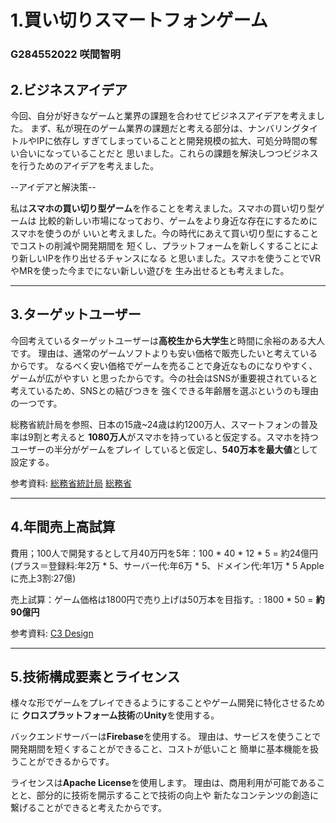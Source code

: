 # 1.買い切りスマートフォンゲーム

### G284552022 咲間智明

## 2.ビジネスアイデア

今回、自分が好きなゲームと業界の課題を合わせてビジネスアイデアを考えました。
まず、私が現在のゲーム業界の課題だと考える部分は、ナンバリングタイトルやIPに依存し
すぎてしまっていることと開発規模の拡大、可処分時間の奪い合いになっていることだと
思いました。これらの課題を解決しつつビジネスを行うためのアイデアを考えました。
  
--アイデアと解決策--

私は**スマホの買い切り型ゲーム**を作ることを考えました。スマホの買い切り型ゲームは
比較的新しい市場になっており、ゲームをより身近な存在にするためにスマホを使うのが
いいと考えました。今の時代にあえて買い切り型にすることでコストの削減や開発期間を
短くし、プラットフォームを新しくすることにより新しいIPを作り出せるチャンスになる
と思いました。スマホを使うことでVRやMRを使った今までにない新しい遊びを
生み出せるとも考えました。
***

## 3.ターゲットユーザー

今回考えているターゲットユーザーは**高校生から大学生**と時間に余裕のある大人です。
理由は、通常のゲームソフトよりも安い価格で販売したいと考えているからです。
なるべく安い価格でゲームを売ることで身近なものになりやすく、ゲームが広がやすい
と思ったからです。今の社会はSNSが重要視されていると考えているため、SNSとの結びつきを
強くできる年齢層を選ぶというのも理由の一つです。
  
総務省統計局を参照、日本の15歳~24歳は約1200万人、スマートフォンの普及率は9割と考えると
**1080万人**がスマホを持っていると仮定する。スマホを持つユーザーの半分がゲームをプレイ
していると仮定し、**540万本を最大値**として設定する。

参考資料: 
[総務省統計局](https://www.stat.go.jp/data/jinsui/pdf/202412.pdf)
[総務省](https://www.soumu.go.jp/main_content/000950621.pdf)
***

## 4.年間売上高試算

費用；100人で開発するとして月40万円を5年：100 * 40 * 12 * 5 = 約24億円
(プラス＝登録料:年2万 * 5、サーバー代:年6万 * 5、ドメイン代:年1万 * 5 Appleに売上3割:27億)

売上試算：ゲーム価格は1800円で売り上げは50万本を目指す。: 1800 * 50 = **約90億円**

参考資料: 
[C3 Design](https://c3-d.jp/domain_server_cost/)
***

## 5.技術構成要素とライセンス

様々な形でゲームをプレイできるようにすることやゲーム開発に特化させるために
**クロスプラットフォーム技術**の**Unity**を使用する。

バックエンドサーバーは**Firebase**を使用する。
理由は、サービスを使うことで開発期間を短くすることができること、コストが低いこと
簡単に基本機能を扱うことができるからです。

ライセンスは**Apache License**を使用します。
理由は、商用利用が可能であることと、部分的に技術を開示することで技術の向上や
新たなコンテンツの創造に繋げることができると考えたからです。


